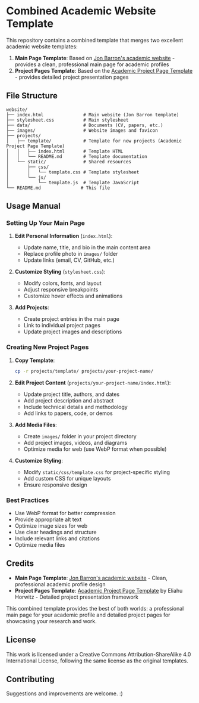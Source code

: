 # Combined Academic Website Template

This repository contains a combined template that merges two excellent academic website templates:

1. **Main Page Template**: Based on [Jon Barron's academic website](https://github.com/jonbarron/jonbarron.github.io) - provides a clean, professional main page for academic profiles
2. **Project Pages Template**: Based on the [Academic Project Page Template](https://github.com/eliahuhorwitz/Academic-project-page-template) - provides detailed project presentation pages

## File Structure

```
website/
├── index.html               # Main website (Jon Barron template)
├── stylesheet.css           # Main stylesheet
├── data/                    # Documents (CV, papers, etc.)
├── images/                  # Website images and favicon
├── projects/
│   ├── template/            # Template for new projects (Academic Project Page Template)
│   │   ├── index.html       # Template HTML
│   │   └── README.md        # Template documentation
│   └── static/              # Shared resources
│       ├── css/
│       │   └── template.css # Template stylesheet
│       └── js/
│           └── template.js  # Template JavaScript
└── README.md               # This file
```

## Usage Manual

### Setting Up Your Main Page

1. **Edit Personal Information** (`index.html`):
   - Update name, title, and bio in the main content area
   - Replace profile photo in `images/` folder
   - Update links (email, CV, GitHub, etc.)

2. **Customize Styling** (`stylesheet.css`):
   - Modify colors, fonts, and layout
   - Adjust responsive breakpoints
   - Customize hover effects and animations

3. **Add Projects**:
   - Create project entries in the main page
   - Link to individual project pages
   - Update project images and descriptions

### Creating New Project Pages

1. **Copy Template**:
   ```bash
   cp -r projects/template/ projects/your-project-name/
   ```

2. **Edit Project Content** (`projects/your-project-name/index.html`):
   - Update project title, authors, and dates
   - Add project description and abstract
   - Include technical details and methodology
   - Add links to papers, code, or demos

3. **Add Media Files**:
   - Create `images/` folder in your project directory
   - Add project images, videos, and diagrams
   - Optimize media for web (use WebP format when possible)

4. **Customize Styling**:
   - Modify `static/css/template.css` for project-specific styling
   - Add custom CSS for unique layouts
   - Ensure responsive design

### Best Practices
  - Use WebP format for better compression
  - Provide appropriate alt text
  - Optimize image sizes for web
  - Use clear headings and structure
  - Include relevant links and citations
  - Optimize media files

## Credits

- **Main Page Template**: [Jon Barron's academic website](https://github.com/jonbarron/jonbarron.github.io) - Clean, professional academic profile design
- **Project Pages Template**: [Academic Project Page Template](https://github.com/eliahuhorwitz/Academic-project-page-template) by Eliahu Horwitz - Detailed project presentation framework

This combined template provides the best of both worlds: a professional main page for your academic profile and detailed project pages for showcasing your research and work.

## License

This work is licensed under a Creative Commons Attribution-ShareAlike 4.0 International License, following the same license as the original templates.

## Contributing

Suggestions and improvements are welcome. :)